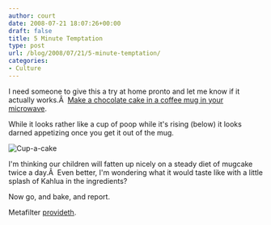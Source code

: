 ```yaml
---
author: court
date: 2008-07-21 18:07:26+00:00
draft: false
title: 5 Minute Temptation
type: post
url: /blog/2008/07/21/5-minute-temptation/
categories:
- Culture
---
```


I need someone to give this a try at home pronto and let me know if it actually works.Â  [Make a chocolate cake in a coffee mug in your microwave](http://www.dizzy-dee.com/recipe/chocolate-cake-in-5-minutes).

While it looks rather like a cup of poop while it's rising (below) it looks darned appetizing once you get it out of the mug.

![Cup-a-cake](http://www.dizzy-dee.com/wp-content/uploads/2008/06/chocolate-cake-11.jpg)


I'm thinking our children will fatten up nicely on a steady diet of mugcake twice a day.Â  Even better, I'm wondering what it would taste like with a little splash of Kahlua in the ingredients?

Now go, and bake, and report.

Metafilter [provideth](http://www.metafilter.com/73472/InstaCake).
